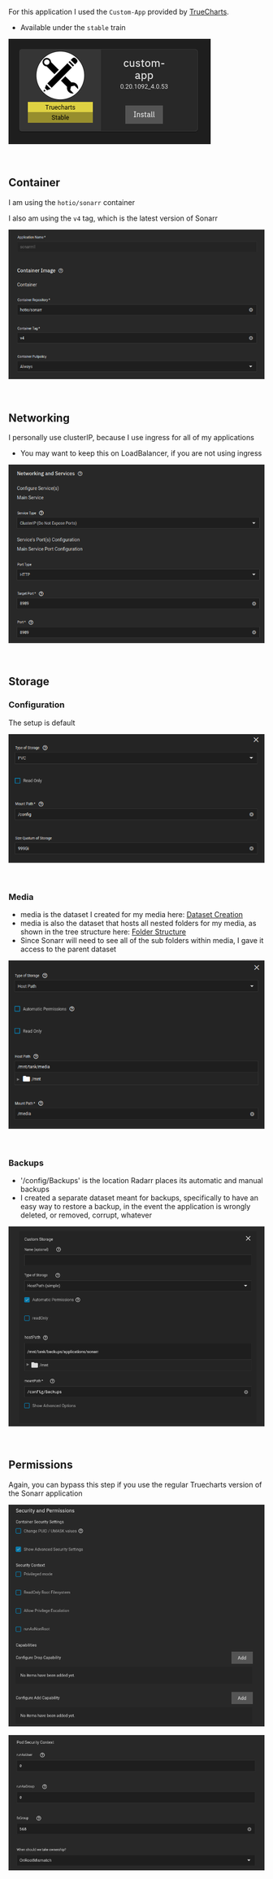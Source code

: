 For this application I used the `Custom-App` provided by [TrueCharts](https://truecharts.org/manual/Quick-Start%20Guides/01-Adding-TrueCharts/).

- Available under the `stable` train

![!Container: Tube](images/custom-app.png)

<br >



## Container

I am using the `hotio/sonarr` container

I also am using the `v4` tag, which is the latest version of Sonarr

![!Networking: qbittorrent](images/container.png)

<br />

## Networking 

I personally use clusterIP, because I use ingress for all of my applications

- You may want to keep this on LoadBalancer, if you are not using ingress

![!Networking: qbittorrent](images/networking.png)

<br />

## Storage

### Configuration

The setup is default

![!Storage: NZBGet](images/storage_config.png)

<br >

### Media

- media is the dataset I created for my media here: [Dataset Creation](https://heavysetup.info/general_guides/folder_structure/dataset/)
- media is also the dataset that hosts all nested folders for my media, as shown in the tree structure here: [Folder Structure](https://heavysetup.info/general_guides/folder_structure/about/#tree)
- Since Sonarr will need to see all of the sub folders within media, I gave it access to the parent dataset

![!Storage: NZBGet](images/storage_data_media.png)

<br >

### Backups

- '/config/Backups' is the location Radarr places its automatic and manual backups
- I created a separate dataset meant for backups, specifically to have an easy way to restore a backup, in the event the application is wrongly deleted, or removed, corrupt, whatever

![!Storage: NZBGet](images/storage_data_backups.png)

<br >


## Permissions

Again, you can bypass this step if you use the regular Truecharts version of the Sonarr application

![!Storage: NZBGet](images/security_and_perms.png)

![!Storage: NZBGet](images/security_user_group.png)

<br />